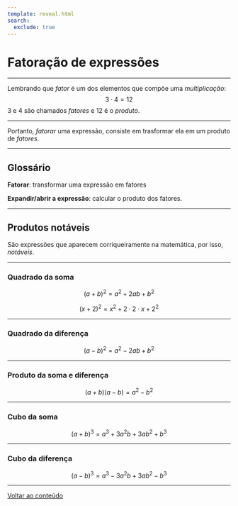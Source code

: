 ```yaml
---
template: reveal.html
search:
  exclude: true
---
```

# Fatoração de expressões

---


Lembrando que _fator_ é um dos elementos que compõe uma _multiplicação_:
$$ 3\cdot 4 = 12 $$
3 e 4 são chamados _fatores_ e 12 é o _produto_.


---


Portanto, _fatorar_ uma expressão, consiste em trasformar ela em um produto de _fatores_.

---

## Glossário

**Fatorar**: transformar uma expressão em fatores

**Expandir/abrir a expressão**: calcular o produto dos fatores.


---


## Produtos notáveis

São expressões que aparecem corriqueiramente na matemática, por isso, _notáveis_. 


---


### Quadrado da soma 

$$(a+b)^2 = a^2 + 2ab + b^2$$

$$(x+2)^2 = x^2 + 2\cdot 2 \cdot x + 2^2$$


---


### Quadrado da diferença

$$(a-b)^2 = a^2 - 2ab + b^2$$


---


### Produto da soma e diferença

$$(a+b)(a-b) = a^2 - b^2$$


---


### Cubo da soma

$$(a+b)^3 = a^3 + 3a^2b + 3ab^2 + b^3$$


---


### Cubo da diferença

$$(a-b)^3 = a^3 - 3a^2b + 3ab^2 - b^3$$
 

---

[Voltar ao conteúdo](./02-algebra/aula03)